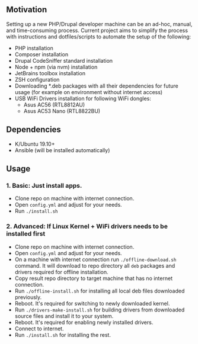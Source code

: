## Motivation
Setting up a new PHP/Drupal developer machine can be an ad-hoc, manual, and time-consuming process. Current project aims to simplify the process with instructions and dotfiles/scripts to automate the setup of the following:

- PHP installation
- Composer installation
- Drupal CodeSniffer standard installation
- Node + npm (via nvm) installation
- JetBrains toolbox installation
- ZSH configuration
- Downloading *.deb packages with all their dependencies for future usage (for example on environment without internet access)
- USB WiFi Drivers installation for following WiFi dongles:
    - Asus AC56 (RTL8812AU)
    - Asus AC53 Nano (RTL8822BU)

## Dependencies
- K/Ubuntu 19.10+
- Ansible (will be installed automatically)

## Usage

### 1. Basic: Just install apps.

- Clone repo on machine with internet connection.
- Open `config.yml` and adjust for your needs.
- Run `./install.sh`

### 2. Advanced: If Linux Kernel + WiFi drivers needs to be installed first

- Clone repo on machine with internet connection.
- Open `config.yml` and adjust for your needs.
- On a machine with internet connection run `./offline-download.sh` command. It will download to repo directory all `deb` packages and drivers required for offline installation.
- Copy result repo directory to target machine that has no internet connection.
- Run `./offline-install.sh` for installing all local deb files downloaded previously.
- Reboot. It's required for switching to newly downloaded kernel.
- Run `./drivers-make-install.sh` for building drivers from downloaded source files and install it to your system.
- Reboot. It's required for enabling newly installed drivers.
- Connect to internet.
- Run `./install.sh` for installing the rest.